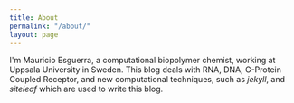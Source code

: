 ```yaml
---
title: About
permalink: "/about/"
layout: page
---
```


I'm Mauricio Esguerra, a computational biopolymer chemist, working at
Uppsala University in Sweden. This blog deals with RNA, DNA, G-Protein
Coupled Receptor, and new computational techniques, such as *jekyll*,
and *siteleaf* which are used to write this blog.

